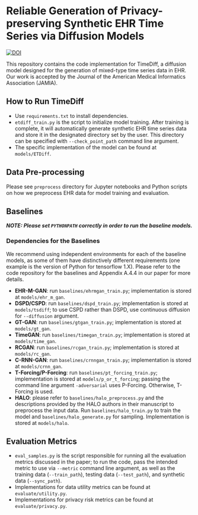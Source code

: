 # Reliable Generation of Privacy-preserving Synthetic EHR Time Series via Diffusion Models
[![DOI](https://img.shields.io/badge/DOI-10.1093/jamia/ocae229-blue.svg)](https://doi.org/10.1093/jamia/ocae229)

This repository contains the code implementation for TimeDiff, a diffusion model designed for the generation of mixed-type time series data in EHR. Our work is accepted by the Journal of the American Medical Informatics Association (JAMIA).

## How to Run TimeDiff
* Use `requirements.txt` to install dependencies.
* `etdiff_train.py` is the script to initialize model training. After training is complete, it will automatically generate synthetic EHR time series data and store it in the designated directory set by the user. This directory can be specified with `--check_point_path` command line argument.
* The specific implementation of the model can be found at `models/ETDiff`.

## Data Pre-processing
Please see `preprocess` directory for Jupyter notebooks and Python scripts on how we preprocess EHR data for model training and evaluation.

## Baselines
***NOTE: Please set `PYTHONPATH` correctly in order to run the baseline models.***

### Dependencies for the Baselines
We recommend using independent environments for each of the baseline models, as some of them have distinctively different requirements (one example is the version of Python for tensorflow 1.X). Please refer to the code repository for the baselines and Appendix A.4.4 in our paper for more details.

* **EHR-M-GAN**: run `baselines/ehrmgan_train.py`; implementation is stored at `models/ehr_m_gan`.
* **DSPD/CSPD**: run `baselines/dspd_train.py`; implementation is stored at `models/tsdiff`; to use CSPD rather than DSPD, use continuous diffusion for `--diffusion` argument.
* **GT-GAN**: run `baselines/gtgan_train.py`; implementation is stored at `models/gt_gan`.
* **TimeGAN**:  run `baselines/timegan_train.py`; implementation is stored at `models/time_gan`.
* **RCGAN**: run `baselines/rcgan_train.py`; implementation is stored at `models/rc_gan`.
* **C-RNN-GAN**: run `baselines/crnngan_train.py`; implementation is stored at `models/crnn_gan`.
* **T-Forcing/P-Forcing**: run `baselines/pt_forcing_train.py`; implementation is stored at `models/p_or_t_forcing`; passing the command line argument `-adversarial` uses P-Forcing. Otherwise, T-Forcing is used.
* **HALO**: please refer to `baselines/halo_preprocess.py` and the descriptions provided by the HALO authors in their manuscript to preprocess the input data. Run `baselines/halo_train.py` to train the model and `baselines/halo_generate.py` for sampling. Implementation is stored at `models/halo`.

## Evaluation Metrics
* `eval_samples.py` is the script responsible for running all the evaluation metrics discussed in the paper; to run the code, pass the intended metric to use via `--metric` command line argument, as well as the training data (`--train_path`), testing data (`--test_path`), and synthetic data (`--sync_path`).
* Implementations for data utility metrics can be found at `evaluate/utility.py`.
* Implementations for privacy risk metrics can be found at `evaluate/privacy.py`.
